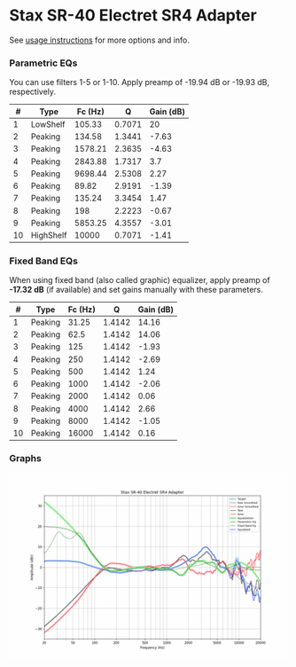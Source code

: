 # Stax SR-40 Electret SR4 Adapter
See [usage instructions](https://github.com/jaakkopasanen/AutoEq#usage) for more options and info.

### Parametric EQs
You can use filters 1-5 or 1-10. Apply preamp of -19.94 dB or -19.93 dB, respectively.

|   # | Type      |   Fc (Hz) |      Q |   Gain (dB) |
|-----|-----------|-----------|--------|-------------|
|   1 | LowShelf  |    105.33 | 0.7071 |       20    |
|   2 | Peaking   |    134.58 | 1.3441 |       -7.63 |
|   3 | Peaking   |   1578.21 | 2.3635 |       -4.63 |
|   4 | Peaking   |   2843.88 | 1.7317 |        3.7  |
|   5 | Peaking   |   9698.44 | 2.5308 |        2.27 |
|   6 | Peaking   |     89.82 | 2.9191 |       -1.39 |
|   7 | Peaking   |    135.24 | 3.3454 |        1.47 |
|   8 | Peaking   |    198    | 2.2223 |       -0.67 |
|   9 | Peaking   |   5853.25 | 4.3557 |       -3.01 |
|  10 | HighShelf |  10000    | 0.7071 |       -1.41 |

### Fixed Band EQs
When using fixed band (also called graphic) equalizer, apply preamp of **-17.32 dB** (if available) and set gains manually with these parameters.

|   # | Type    |   Fc (Hz) |      Q |   Gain (dB) |
|-----|---------|-----------|--------|-------------|
|   1 | Peaking |     31.25 | 1.4142 |       14.16 |
|   2 | Peaking |     62.5  | 1.4142 |       14.06 |
|   3 | Peaking |    125    | 1.4142 |       -1.93 |
|   4 | Peaking |    250    | 1.4142 |       -2.69 |
|   5 | Peaking |    500    | 1.4142 |        1.24 |
|   6 | Peaking |   1000    | 1.4142 |       -2.06 |
|   7 | Peaking |   2000    | 1.4142 |        0.06 |
|   8 | Peaking |   4000    | 1.4142 |        2.66 |
|   9 | Peaking |   8000    | 1.4142 |       -1.05 |
|  10 | Peaking |  16000    | 1.4142 |        0.16 |

### Graphs
![](./Stax%20SR-40%20Electret%20SR4%20Adapter.png)
